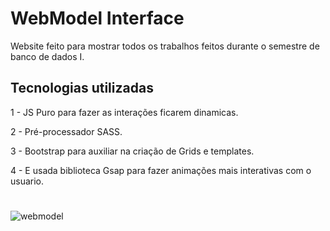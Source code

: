 # WebModel Interface

Website feito para mostrar todos os trabalhos feitos durante o semestre de banco de dados I.


## Tecnologias utilizadas

1 - JS Puro para fazer as interações ficarem dinamicas.

2 - Pré-processador SASS.

3 - Bootstrap para auxiliar na criação de Grids e templates.

4 - E usada biblioteca Gsap para fazer animações mais interativas com o usuario.
#

![webmodel](https://user-images.githubusercontent.com/57501971/160377896-2d49617d-e421-4806-9883-8d5994f89973.png)
